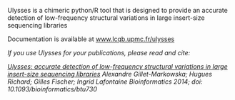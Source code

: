 Ulysses is a chimeric python/R tool that is designed to provide an accurate detection of low-frequency structural variations in large insert-size sequencing libraries


Documentation is available at www.lcqb.upmc.fr/ulysses 



_If you use Ulysses for your publications, please read and cite:_

_[Ulysses: accurate detection of low-frequency structural variations in large insert-size sequencing libraries](http://bioinformatics.oxfordjournals.org/content/early/2014/11/27/bioinformatics.btu730.full?keytype=ref&%2520ijkey=fiLPQEO731TMaNt)_
_Alexandre Gillet-Markowska; Hugues Richard; Gilles Fischer; Ingrid Lafontaine_
_Bioinformatics 2014;_
_doi: 10.1093/bioinformatics/btu730_



